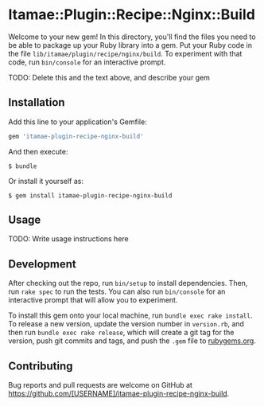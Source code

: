 # Itamae::Plugin::Recipe::Nginx::Build

Welcome to your new gem! In this directory, you'll find the files you need to be able to package up your Ruby library into a gem. Put your Ruby code in the file `lib/itamae/plugin/recipe/nginx/build`. To experiment with that code, run `bin/console` for an interactive prompt.

TODO: Delete this and the text above, and describe your gem

## Installation

Add this line to your application's Gemfile:

```ruby
gem 'itamae-plugin-recipe-nginx-build'
```

And then execute:

    $ bundle

Or install it yourself as:

    $ gem install itamae-plugin-recipe-nginx-build

## Usage

TODO: Write usage instructions here

## Development

After checking out the repo, run `bin/setup` to install dependencies. Then, run `rake spec` to run the tests. You can also run `bin/console` for an interactive prompt that will allow you to experiment.

To install this gem onto your local machine, run `bundle exec rake install`. To release a new version, update the version number in `version.rb`, and then run `bundle exec rake release`, which will create a git tag for the version, push git commits and tags, and push the `.gem` file to [rubygems.org](https://rubygems.org).

## Contributing

Bug reports and pull requests are welcome on GitHub at https://github.com/[USERNAME]/itamae-plugin-recipe-nginx-build.

